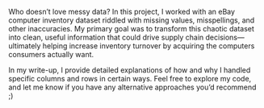Who doesn’t love messy data? In this project, I worked with an eBay computer inventory dataset riddled with missing values, misspellings, and other inaccuracies. 
My primary goal was to transform this chaotic dataset into clean, useful information that could drive supply chain decisions—ultimately helping increase inventory turnover by acquiring the computers consumers actually want.

In my write-up, I provide detailed explanations of how and why I handled specific columns and rows in certain ways. 
Feel free to explore my code, and let me know if you have any alternative approaches you’d recommend ;)
